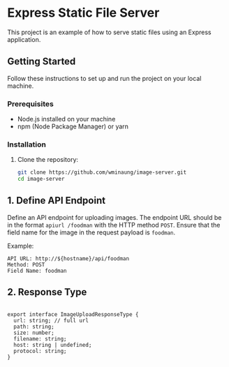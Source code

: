 # Express Static File Server

This project is an example of how to serve static files using an Express application.

## Getting Started

Follow these instructions to set up and run the project on your local machine.

### Prerequisites

- Node.js installed on your machine
- npm (Node Package Manager) or yarn

### Installation

1. Clone the repository:

   ```sh
   git clone https://github.com/wminaung/image-server.git
   cd image-server
   ```

## 1. Define API Endpoint

Define an API endpoint for uploading images. The endpoint URL should be in the format `apiurl /foodman` with the HTTP method `POST`. Ensure that the field name for the image in the request payload is `foodman`.

Example:

```plaintext
API URL: http://${hostname}/api/foodman
Method: POST
Field Name: foodman
```

## 2. Response Type

```

export interface ImageUploadResponseType {
  url: string; // full url
  path: string;
  size: number;
  filename: string;
  host: string | undefined;
  protocol: string;
}

```
